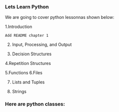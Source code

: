 ### Lets Learn Python

We are going to cover python lessonnas shown below:

  1.Introduction
  
	Add README chapter 1
 
2. Input, Processing, and Output

 
4. Decision Structures
 
4.Repetition Structures

 
5.Functions
6.Files
 
7. Lists and Tuples
 
8. Strings
   
### Here are python classes:
